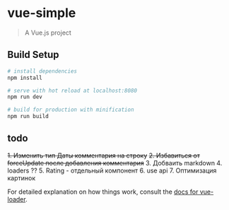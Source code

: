 # vue-simple

> A Vue.js project

## Build Setup

``` bash
# install dependencies
npm install

# serve with hot reload at localhost:8080
npm run dev

# build for production with minification
npm run build
```

## todo
~~1. Изменить тип  Даты комментария на строку~~
~~2. Избавиться от forceUpdate после добавления комментария~~
3. Добваить markdown
4. loaders ??
5. Rating - отдельный компонент
6. use api
7. Оптимизация картинок

For detailed explanation on how things work, consult the [docs for vue-loader](http://vuejs.github.io/vue-loader).
